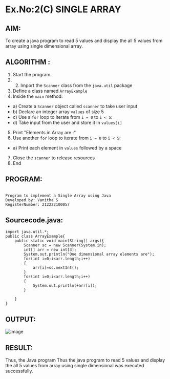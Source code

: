 # Ex.No:2(C)    SINGLE ARRAY

## AIM:
To create a java program to read 5 values and display the all 5 values from array using single dimensional array.

## ALGORITHM :
1.	Start the program.
2.	2.	Import the `Scanner` class from the `java.util` package
3.	Define a class named `ArrayExample`
4.	Inside the `main` method:
-	a) Create a `Scanner` object called `scanner` to take user input
-	b) Declare an integer array `values` of size 5
-	c) Use a `for` loop to iterate from `i = 0` to `i < 5`:
-   d) Take input from the user and store it in `values[i]`
5.	Print "Elements in Array are :"
6.	Use another `for` loop to iterate from `i = 0` to `i < 5`:
-	a) Print each element in `values` followed by a space
7.	Close the `scanner` to release resources
8.	End





## PROGRAM:
 ```

Program to implement a Single Array using Java
Developed by: Vanitha S
RegisterNumber: 212222100057  

```

## Sourcecode.java:
```
import java.util.*;
public class ArrayExample{
    public static void main(String[] args){
        Scanner sc = new Scanner(System.in);
        int[] arr = new int[3];
        System.out.println("One dimensional array elements are");
        for(int i=0;i<arr.length;i++)
        {
            arr[i]=sc.nextInt();
        }
        for(int i=0;i<arr.length;i++)
        {
            System.out.println(+arr[i]);
        }

    }
}
```

## OUTPUT:


![image](https://github.com/user-attachments/assets/e4a6b1a2-c75a-4eaa-b283-c69bc2e5b7a4)


## RESULT:
Thus, the Java program Thus the java program to read 5 values and display the all 5 values from array using single dimensional  was executed successfully.


